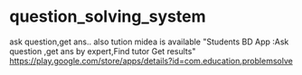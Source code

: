 # question_solving_system
ask question,get ans..
also tution midea is available
 "Students BD App :Ask question ,get ans by expert,Find tutor Get results"
https://play.google.com/store/apps/details?id=com.education.problemsolve
